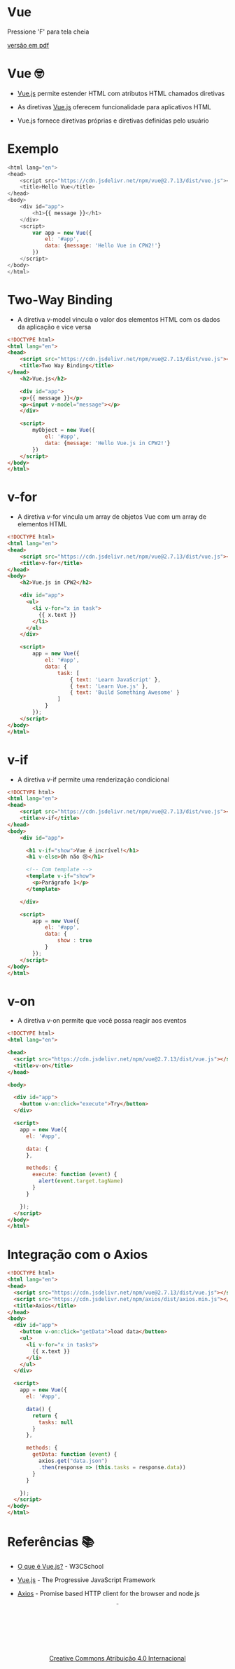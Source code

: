 <!-- .slide:  data-background-opacity="0.1" data-background-image="https://miro.medium.com/max/1800/1*6ahbWjp_g9hqhaTDSJOL1Q.png" data-transition="convex"  -->
# Vue
<!-- .element: style="margin-bottom:100px; font-size: 50px; color:white; font-family: Marker Felt;" -->

Pressione 'F' para tela cheia
<!-- .element: style="font-size: small; color:white;" -->

[versão em pdf](?print-pdf)
<!-- .element: style="font-size: small;" -->


<!-- .slide: data-background="#4AA791" data-transition="convex"  -->
# Vue 🤓
<!-- .element: style="margin-bottom:50px; font-size: 40px; font-family: Marker Felt; color:#2B2625" -->

* [Vue.js](https://vuejs.org) permite estender HTML com atributos HTML chamados diretivas
<!-- .element: style="margin-bottom:50px; font-size: 23px; font-family: arial; color:#F5F5F5" -->

* As diretivas [Vue.js](https://vuejs.org) oferecem funcionalidade para aplicativos HTML
<!-- .element: style="margin-bottom:50px; font-size: 23px; font-family: arial; color:#F5F5F5" -->

* Vue.js fornece diretivas próprias e diretivas definidas pelo usuário
<!-- .element: style="margin-bottom:50px; font-size: 23px; font-family: arial; color:#F5F5F5" -->


<!-- .slide: data-background="#4AA791" data-transition="convex"  -->
# Exemplo
<!-- .element: style="margin-bottom:50px; font-size: 40px; font-family: Marker Felt; color:#2B2625" -->

```js
<html lang="en">
<head>
    <script src="https://cdn.jsdelivr.net/npm/vue@2.7.13/dist/vue.js"></script>
    <title>Hello Vue</title>
</head>
<body>
    <div id="app">
        <h1>{{ message }}</h1>
    </div>
    <script>
        var app = new Vue({
            el: '#app',
            data: {message: 'Hello Vue in CPW2!'}
        })
    </script>
</body>
</html>
```
<!-- .element: style="margin-bottom:50px; font-size: 18px; font-family: Courier New; background-color: white" -->


<!-- .slide: data-background="#4AA791" data-transition="convex"  -->
# Two-Way Binding
<!-- .element: style="margin-bottom:50px; font-size: 40px; font-family: Marker Felt; color:#2B2625" -->

* A diretiva v-model vincula o valor dos elementos HTML com os dados da aplicação e vice versa
<!-- .element: style="margin-bottom:50px; font-size: 23px; font-family: arial; color:#F5F5F5" -->

```html
<!DOCTYPE html>
<html lang="en">
<head>
    <script src="https://cdn.jsdelivr.net/npm/vue@2.7.13/dist/vue.js"></script>
    <title>Two Way Binding</title>
</head>
    <h2>Vue.js</h2>

    <div id="app">
    <p>{{ message }}</p>
    <p><input v-model="message"></p>
    </div>

    <script>
        myObject = new Vue({
            el: '#app',
            data: {message: 'Hello Vue.js in CPW2!'}
        })
    </script>
</body>
</html>
```
<!-- .element: style="margin-bottom:50px; font-size: 18px; font-family: Courier New; background-color: white" -->


<!-- .slide: data-background="#4AA791" data-transition="convex"  -->
# v-for
<!-- .element: style="margin-bottom:50px; font-size: 40px; font-family: Marker Felt; color:#2B2625" -->

* A diretiva v-for vincula um array de objetos Vue com um array de elementos HTML
<!-- .element: style="margin-bottom:50px; font-size: 23px; font-family: arial; color:#F5F5F5" -->

```html
<!DOCTYPE html>
<html lang="en">
<head>
    <script src="https://cdn.jsdelivr.net/npm/vue@2.7.13/dist/vue.js"></script>
    <title>v-for</title>
</head>
<body>
    <h2>Vue.js in CPW2</h2>

    <div id="app">
      <ul>
        <li v-for="x in task">
          {{ x.text }}
        </li>
      </ul>
    </div>

    <script>
        app = new Vue({
            el: '#app',
            data: {
                task: [
                    { text: 'Learn JavaScript' },
                    { text: 'Learn Vue.js' },
                    { text: 'Build Something Awesome' }
                ]
            }
        });
    </script>
</body>
</html>
```
<!-- .element: style="margin-bottom:50px; font-size: 16px; font-family: Courier New; background-color: white" -->


<!-- .slide: data-background="#4AA791" data-transition="convex"  -->
# v-if
<!-- .element: style="margin-bottom:50px; font-size: 40px; font-family: Marker Felt; color:#2B2625" -->

* A diretiva v-if permite uma renderização condicional
<!-- .element: style="margin-bottom:50px; font-size: 23px; font-family: arial; color:#F5F5F5" -->

```html
<!DOCTYPE html>
<html lang="en">
<head>
    <script src="https://cdn.jsdelivr.net/npm/vue@2.7.13/dist/vue.js"></script>
    <title>v-if</title>
</head>
<body>
    <div id="app">

      <h1 v-if="show">Vue é incrível!</h1>
      <h1 v-else>Oh não 😢</h1>

      <!-- Com template -->
      <template v-if="show">
        <p>Parágrafo 1</p>
      </template>

    </div>

    <script>
        app = new Vue({
            el: '#app',
            data: {
                show : true
            }
        });
    </script>
</body>
</html>
```
<!-- .element: style="margin-bottom:50px; font-size: 16px; font-family: Courier New; background-color: white" -->


<!-- .slide: data-background="#4AA791" data-transition="convex"  -->
# v-on
<!-- .element: style="margin-bottom:50px; font-size: 40px; font-family: Marker Felt; color:#2B2625" -->

* A diretiva v-on permite que você possa reagir aos eventos
<!-- .element: style="margin-bottom:50px; font-size: 23px; font-family: arial; color:#F5F5F5" -->

```html
<!DOCTYPE html>
<html lang="en">

<head>
  <script src="https://cdn.jsdelivr.net/npm/vue@2.7.13/dist/vue.js"></script>
  <title>v-on</title>
</head>

<body>

  <div id="app">
    <button v-on:click="execute">Try</button>
  </div>

  <script>
    app = new Vue({
      el: '#app',

      data: {
      },

      methods: {
        execute: function (event) {
          alert(event.target.tagName)
        }
      }

    });
  </script>
</body>
</html>
```
<!-- .element: style="margin-bottom:50px; font-size: 16px; font-family: Courier New; background-color: white" -->


<!-- .slide: data-background="#4AA791" data-transition="convex"  -->
# Integração com o Axios
<!-- .element: style="margin-bottom:50px; font-size: 40px; font-family: Marker Felt; color:#2B2625" -->

```html
<!DOCTYPE html>
<html lang="en">
<head>
  <script src="https://cdn.jsdelivr.net/npm/vue@2.7.13/dist/vue.js"></script>
  <script src="https://cdn.jsdelivr.net/npm/axios/dist/axios.min.js"></script>
  <title>Axios</title>
</head>
<body>
  <div id="app">
    <button v-on:click="getData">load data</button>
    <ul>
      <li v-for="x in tasks">
        {{ x.text }}
      </li>
    </ul>
  </div>

  <script>
    app = new Vue({
      el: '#app',

      data() {
        return {
          tasks: null
        }
      },

      methods: {
        getData: function (event) {
          axios.get("data.json")
          .then(response => (this.tasks = response.data))
        }
      }

    });
  </script>
</body>
</html>
```
<!-- .element: style="margin-bottom:50px; font-size: 16px; font-family: Courier New; background-color: white" -->


<!-- .slide:  data-background-opacity="0.1" data-background-image="https://miro.medium.com/max/1800/1*6ahbWjp_g9hqhaTDSJOL1Q.png" data-transition="convex"  -->
# Referências 📚
<!-- .element: style="margin-bottom:50px; font-size: 50px; color:2B2625; font-family: Marker Felt;" -->

* [O que é Vue.js?](https://www.w3schools.com/whatis/whatis_vue.asp) - W3CSchool
<!-- .element: style="margin-bottom:40px; font-size: 25px; color:white; font-family: arial;" -->

* [Vue.js](https://vuejs.org) - The Progressive JavaScript Framework
<!-- .element: style="margin-bottom:40px; font-size: 25px; color:white; font-family: arial;" -->

* [Axios](https://axios-http.com/docs/intro) - Promise based HTTP client for the browser and node.js
<!-- .element: style="margin-bottom:40px; font-size: 25px; color:white; font-family: arial;" -->

<center>
<a href="https://rpmhub.dev" target="blanck"><img src="../../imgs/logo.png" alt="Rodrigo Prestes Machado" width="3%" height="3%" border=0 style="border:0; text-decoration:none; outline:none"></a><br/>
<a rel="license" href="http://creativecommons.org/licenses/by/4.0/">Creative Commons Atribuição 4.0 Internacional</a>
<!-- .element: style="margin-bottom:40px; font-size: 14px; color:white; font-family: arial;" -->